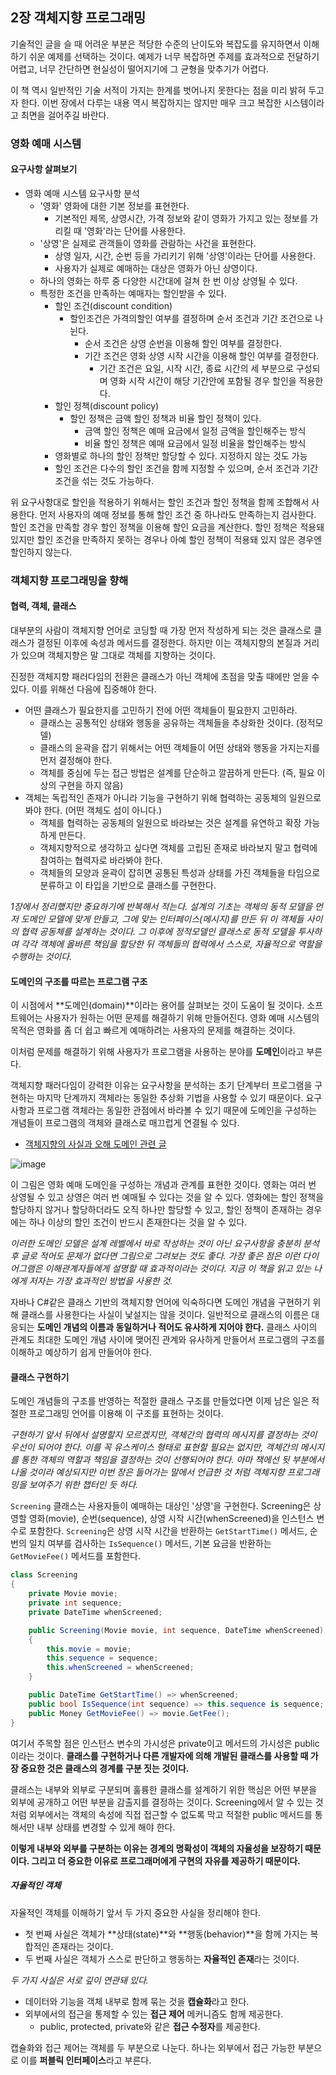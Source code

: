 ## 2장 객체지향 프로그래밍

기술적인 글을 슬 때 어려운 부분은 적당한 수준의 난이도와 복잡도를 유지하면서 이해하기 쉬운 예제를 선택하는 것이다. 예제가 너무 복잡하면 주제를 효과적으로 전달하기 어렵고, 너무 간단하면 현실성이 떨어지기에 그 균형을 맞추기가 어렵다.

이 책 역시 일반적인 기술 서적이 가지는 한계를 벗어나지 못한다는 점을 미리 밝혀 두고자 한다. 이번 장에서 다루는 내용 역시 복잡하지는 않지만 매우 크고 복잡한 시스템이라고 최면을 걸어주길 바란다.

### 영화 예매 시스템

#### 요구사항 살펴보기

- 영화 예매 시스템 요구사항 분석
  - '영화' 영화에 대한 기본 정보를 표현한다.
    - 기본적인 제목, 상영시간, 가격 정보와 같이 영화가 가지고 있는 정보를 가리킬 때 '영화'라는 단어를 사용한다.
  - '상영'은 실제로 관객들이 영화를 관람하는 사건을 표현한다.
    - 상영 일자, 시간, 순번 등을 가리키기 위해 '상영'이라는 단어를 사용한다.
    - 사용자가 실제로 예매하는 대상은 영화가 아닌 상영이다.
  - 하나의 영화는 하루 중 다양한 시간대에 걸쳐 한 번 이상 상영될 수 있다.
  - 특정한 조건을 만족하는 예매자는 할인받을 수 있다.
    - 할인 조건(discount condition)
      - 할인조건은 가격의할인 여부를 결정하며 순서 조건과 기간 조건으로 나뉜다.
        - 순서 조건은 상영 순번을 이용해 할인 여부를 결정한다.
        - 기간 조건은 영화 상영 시작 시간을 이용해 할인 여부를 결정한다.
          - 기간 조건은 요일, 시작 시간, 종료 시간의 세 부분으로 구성되며 영화 시작 시간이 해당 기간안에 포함될 경우 할인을 적용한다.
    - 할인 정책(discount policy)
      - 할인 정책은 금액 할인 정책과 비율 할인 정책이 있다.
        - 금액 할인 정책은 예매 요금에서 일정 금액을 할인해주는 방식
        - 비율 할인 정책은 예매 요금에서 일정 비율을 할인해주는 방식
    - 영화별로 하나의 할인 정책만 할당할 수 있다. 지정하지 않는 것도 가능
    - 할인 조건은 다수의 할인 조건을 함께 지정할 수 있으며, 순서 조건과 기간 조건을 섞는 것도 가능하다.

위 요구사항대로 할인을 적용하기 위해서는 할인 조건과 할인 정책을 함께 조합해서 사용한다. 먼저 사용자의 예매 정보를 통해 할인 조건 중 하나라도 만족하는지 검사한다. 할인 조건을 만족할 경우 할인 정책을 이용해 할인 요금을 계산한다. 할인 정책은 적용돼 있지만 할인 조건을 만족하지 못하는 경우나 아예 할인 정책이 적용돼 있지 않은 경우엔 할인하지 않는다.

### 객체지향 프로그래밍을 향해

#### 협력, 객체, 클래스

대부분의 사람이 객체지향 언어로 코딩할 때 가장 먼저 작성하게 되는 것은 클래스로 클래스가 결정된 이후에 속성과 메서드를 결정한다. 하지만 이는 객체지향의 본질과 거리가 있으며 객체지향은 말 그대로 객체를 지향하는 것이다.

진정한 객체지향 패러다임의 전환은 클래스가 아닌 객체에 초점을 맞출 때에만 얻을 수 있다. 이를 위해선 다음에 집중해야 한다.

- 어떤 클래스가 필요한지를 고민하기 전에 어떤 객체들이 필요한지 고민하라.
  - 클래스는 공통적인 상태와 행동을 공유하는 객체들을 추상화한 것이다. (정적모델)
  - 클래스의 윤곽을 잡기 위해서는 어떤 객체들이 어떤 상태와 행동을 가지는지를 먼저 결정해야 한다.
  - 객체를 중심에 두는 접근 방법은 설계를 단순하고 깔끔하게 만든다. (즉, 필요 이상의 구현을 하지 않음)
- 객체는 독립적인 존재가 아니라 기능을 구현하기 위해 협력하는 공동체의 일원으로 봐야 한다. (어떤 객체도 섬이 아니다.)
  - 객체를 협력하는 공동체의 일원으로 바라보는 것은 설계를 유연하고 확장 가능하게 만든다.
  - 객체지향적으로 생각하고 싶다면 객체를 고립된 존재로 바라보지 말고 협력에 참여하는 협력자로 바라봐야 한다.
  - 객체들의 모양과 윤곽이 잡히면 공통된 특성과 상태를 가진 객체들을 타임으로 분류하고 이 타입을 기반으로 클래스를 구현한다.

*1장에서 정리했지만 중요하기에 반복해서 적는다. 설계의 기초는 객체의 동적 모델을 먼저 도메인 모델에 맞게 만들고, 그에 맞는 인터페이스(메시지)를 만든 뒤 이 객체들 사이의 협력 공동체를 설계하는 것이다. 그 이후에 정적모델인 클래스로 동적 모델을 투사하여 각각 객체에 올바른 책임을 할당한 뒤 객체들의 협력에서 스스로, 자율적으로 역할을 수행하는 것이다.*

#### 도메인의 구조를 따르는 프로그램 구조

이 시점에서 **도메인(domain)**이라는 용어를 살펴보는 것이 도움이 될 것이다. 소프트웨어는 사용자가 원하는 어떤 문제를 해결하기 위해 만들어진다. 영화 예매 시스템의 목적은 영화를 좀 더 쉽고 빠르게 예매하려는 사용자의 문제를 해결하는 것이다.

이처럼 문제를 해결하기 위해 사용자가 프로그램을 사용하는 분야를 **도메인**이라고 부른다.

객체지향 패러다임이 강력한 이유는 요구사항을 분석하는 초기 단계부터 프로그램을 구현하는 마지막 단계까지 객체라는 동일한 추상화 기법을 사용할 수 있기 때문이다. 요구사항과 프로그램 객체라는 동일한 관점에서 바라볼 수 있기 때문에 도메인을 구성하는 개념들이 프로그램의 객체와 클래스로 매끄럽게 연결될 수 있다.

- [객체지향의 사실과 오해 도메인 관련 글](https://github.com/fkdl0048/BookReview/blob/main/Object-oriented_Facts_and_Misunderstandings/Chapter06.md#%EB%8F%84%EB%A9%94%EC%9D%B8-%EB%AA%A8%EB%8D%B8)

![image](https://github.com/fkdl0048/BookReview/assets/84510455/ac0b5692-34a6-4aef-ae3c-ac2592b67627)

이 그림은 영화 예매 도메인을 구성하는 개념과 관계를 표현한 것이다. 영화는 여러 번 상영될 수 있고 상영은 여러 번 예매될 수 있다는 것을 알 수 있다. 영화에는 할인 정책을 할당하지 않거나 할당하더라도 오직 하나만 할당할 수 있고, 할인 정책이 존재하는 경우에는 하나 이상의 할인 조건이 반드시 존재한다는 것을 알 수 있다.

*이러한 도메인 모델은 설계 레벨에서 바로 작성하는 것이 아닌 요구사항을 충분히 분석 후 글로 적어도 문제가 없다면 그림으로 그려보는 것도 좋다. 가장 좋은 점은 이런 다이어그램은 이해관계자들에게 설명할 때 효과적이라는 것이다. 지금 이 책을 읽고 있는 나에게 저자는 가장 효과적인 방법을 사용한 것.*

자바나 C#같은 클래스 기반의 객체지향 언어에 익숙하다면 도메인 개념을 구현하기 위해 클래스를 사용한다는 사실이 낯설지는 않을 것이다. 일반적으로 클래스의 이름은 대응되는 **도메인 개념의 이름과 동일하거나 적어도 유사하게 지어야 한다.** 클래스 사이의 관계도 최대한 도메인 개념 사이에 맺어진 관계와 유사하게 만들어서 프로그램의 구조를 이해하고 예상하기 쉽게 만들어야 한다.

#### 클래스 구현하기

도메인 개념들의 구조를 반영하는 적절한 클래스 구조를 만들었다면 이제 남은 일은 적절한 프로그래밍 언어를 이용해 이 구조를 표현하는 것이다.

*구현하기 앞서 뒤에서 설명할지 모르겠지만, 객체간의 협력의 메시지를 결정하는 것이 우선이 되어야 한다. 이를 꼭 유스케이스 형태로 표현할 필요는 없지만, 객체간의 메시지를 통한 객체의 역할과 책임을 결정하는 것이 선행되어야 한다. 아마 책에선 뒷 부분에서 나올 것이라 예상되지만 이번 장은 들어가는 말에서 언급한 것 처럼 객체지향 프로그래밍을 보여주기 위한 챕터인 듯 하다.*

`Screening` 클래스는 사용자들이 예매하는 대상인 '상영'을 구현한다. Screening은 상영할 영화(movie), 순번(sequence), 상영 시작 시간(whenScreened)을 인스턴스 변수로 포함한다. `Screening`은 상영 시작 시간을 반환하는 `GetStartTime()` 메서드, 순번의 일치 여부를 검사하는 `IsSequence()` 메서드, 기본 요금을 반환하는 `GetMovieFee()` 메서드를 포함한다.

```cs
class Screening
{
    private Movie movie;
    private int sequence;
    private DateTime whenScreened;

    public Screening(Movie movie, int sequence, DateTime whenScreened)
    {
        this.movie = movie;
        this.sequence = sequence;
        this.whenScreened = whenScreened;
    }

    public DateTime GetStartTime() => whenScreened;
    public bool IsSequence(int sequence) => this.sequence is sequence;
    public Money GetMovieFee() => movie.GetFee();
}
```

여기서 주목할 점은 인스턴스 변수의 가시성은 private이고 메서드의 가시성은 public이라는 것이다. **클래스를 구현하거나 다른 개발자에 의해 개발된 클래스를 사용할 때 가장 중요한 것은 클래스의 경계를 구분 짓는 것이다.**

클래스는 내부와 외부로 구분되며 훌륭한 클래스를 설계하기 위한 핵심은 어떤 부분을 외부에 공개하고 어떤 부분을 감출지를 결정하는 것이다. Screening에서 알 수 있는 것처럼 외부에서는 객체의 속성에 직접 접근할 수 없도록 막고 적절한 public 메서드를 통해서만 내부 상태를 변경할 수 있게 해야 한다.

**이렇게 내부와 외부를 구분하는 이유는 경계의 명확성이 객체의 자율성을 보장하기 때문이다. 그리고 더 중요한 이유로 프로그래머에게 구현의 자유를 제공하기 때문이다.**

##### 자율적인 객체

자율적인 객체를 이해하기 앞서 두 가지 중요한 사실을 정리해야 한다.

- 첫 번째 사실은 객체가 **상태(state)**와 **행동(behavior)**을 함께 가지는 복합적인 존재라는 것이다.
- 두 번째 사실은 객체가 스스로 판단하고 행동하는 **자율적인 존재**라는 것이다.

*두 가지 사실은 서로 깊이 연관돼 있다.*

- 데이터와 기능을 객체 내부로 함께 묶는 것을 **캡슐화**라고 한다.
- 외부에서의 접근을 통제할 수 있는 **접근 제어** 메커니즘도 함께 제공한다.
  - public, protected, private와 같은 **접근 수정자**를 제공한다.

캡슐화와 접근 제어는 객체를 두 부분으로 나눈다. 하나는 외부에서 접근 가능한 부분으로 이를 **퍼블릭 인터페이스**라고 부른다.
